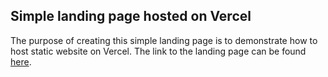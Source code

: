 ## Simple landing page hosted on Vercel

The purpose of creating this simple landing page is to demonstrate how to host static website on Vercel.  The link to the landing page can be found <a href="https://altschoolafrica.com/schools/engineering">here</a>.
